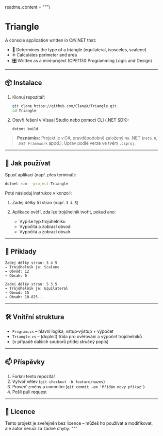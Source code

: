 readme\_content = """\\

# Triangle

A console application written in C#/.NET that:

* 🎯 Determines the type of a triangle (equilateral, isosceles, scalene)
* ➕ Calculates perimeter and area
* 🎛️ Written as a mini‑project (CPE1130 Programming Logic and Design)

---

## 📦 Instalace

1. Klonuj repozitář:

   ```bash
   git clone https://github.com/ClanyX/Triangle.git
   cd Triangle
   ```
2. Otevři řešení v Visual Studio nebo pomocí CLI (.NET SDK):

   ```bash
   dotnet build
   ```

> **Poznámka:** Projekt je v C#, pravděpodobně založený na .NET (`net6.0`, `.NET Framework` apod.). Uprav podle verze ve tvém `.csproj`.

---

## 🚀 Jak používat

Spusť aplikaci (např. přes terminál):

```bash
dotnet run --project Triangle
```

Poté následuj instrukce v konzoli:

1. Zadej délky tří stran (např. `3 4 5`)
2. Aplikace ověří, zda lze trojúhelník tvořit, pokud ano:

   * Vypíše typ trojúhelníku
   * Vypočítá a zobrazí obvod
   * Vypočítá a zobrazí obsah

---

## 🧪 Příklady

```text
Zadej délky stran: 3 4 5
→ Trojúhelník je: Scalene
→ Obvod: 12
→ Obsah: 6
```

```text
Zadej délky stran: 5 5 5
→ Trojúhelník je: Equilateral
→ Obvod: 15
→ Obsah: 10.825...
```

---

## 🛠️ Vnitřní struktura

* `Program.cs` – hlavní logika, vstup‑výstup + výpočet
* `Triangle.cs` – (doplnit) třída pro ověřování a výpočet trojúhelníků
* (v případě dalších souborů přidej stručný popis)

---

## 📫 Příspěvky

1. Forkni tento repozitář
2. Vytvoř větev (`git checkout -b feature/nazev`)
3. Proveď změny a commitni (`git commit -am 'Přidán nový příkaz'`)
4. Pošli pull request

---

## 📄 Licence

Tento projekt je zveřejněn bez licence – můžeš ho používat a modifikovat, ale autor neručí za žádné chyby.
"""
